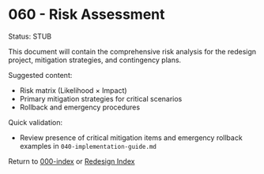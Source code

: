 # 060 - Risk Assessment

Status: STUB

This document will contain the comprehensive risk analysis for the redesign project, mitigation strategies, and contingency plans.

Suggested content:
- Risk matrix (Likelihood × Impact)
- Primary mitigation strategies for critical scenarios
- Rollback and emergency procedures

Quick validation:

- Review presence of critical mitigation items and emergency rollback examples in `040-implementation-guide.md`

Return to [000-index](000-index.md) or [Redesign Index](../000-index.md)
